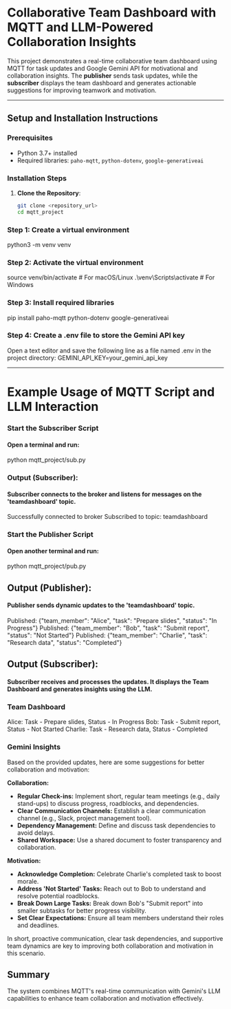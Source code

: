 # Collaborative Team Dashboard with MQTT and LLM-Powered Collaboration Insights

This project demonstrates a real-time collaborative team dashboard using MQTT for task updates and Google Gemini API for motivational and collaboration insights. The **publisher** sends task updates, while the **subscriber** displays the team dashboard and generates actionable suggestions for improving teamwork and motivation.

---

## Setup and Installation Instructions

### Prerequisites
- Python 3.7+ installed
- Required libraries: `paho-mqtt`, `python-dotenv`, `google-generativeai`

### Installation Steps
1. **Clone the Repository**:
   ```bash
   git clone <repository_url>
   cd mqtt_project

### Step 1: Create a virtual environment
python3 -m venv venv

### Step 2: Activate the virtual environment
source venv/bin/activate  # For macOS/Linux
.\venv\Scripts\activate  # For Windows

### Step 3: Install required libraries
pip install paho-mqtt python-dotenv google-generativeai

### Step 4: Create a .env file to store the Gemini API key
Open a text editor and save the following line as a file named .env in the project directory:
GEMINI_API_KEY=your_gemini_api_key

---

# Example Usage of MQTT Script and LLM Interaction

### Start the Subscriber Script
#### Open a terminal and run:
python mqtt_project/sub.py

### Output (Subscriber):
#### Subscriber connects to the broker and listens for messages on the 'teamdashboard' topic.
Successfully connected to broker
Subscribed to topic: teamdashboard

### Start the Publisher Script
#### Open another terminal and run:
python mqtt_project/pub.py

## Output (Publisher):
#### Publisher sends dynamic updates to the 'teamdashboard' topic.
Published: {"team_member": "Alice", "task": "Prepare slides", "status": "In Progress"}
Published: {"team_member": "Bob", "task": "Submit report", "status": "Not Started"}
Published: {"team_member": "Charlie", "task": "Research data", "status": "Completed"}

## Output (Subscriber):
#### Subscriber receives and processes the updates. It displays the Team Dashboard and generates insights using the LLM.
### Team Dashboard ###
Alice: Task - Prepare slides, Status - In Progress
Bob: Task - Submit report, Status - Not Started
Charlie: Task - Research data, Status - Completed

### Gemini Insights ###
Based on the provided updates, here are some suggestions for better collaboration and motivation:

**Collaboration:**
- **Regular Check-ins:** Implement short, regular team meetings (e.g., daily stand-ups) to discuss progress, roadblocks, and dependencies.
- **Clear Communication Channels:** Establish a clear communication channel (e.g., Slack, project management tool).
- **Dependency Management:** Define and discuss task dependencies to avoid delays.
- **Shared Workspace:** Use a shared document to foster transparency and collaboration.

**Motivation:**
- **Acknowledge Completion:** Celebrate Charlie's completed task to boost morale.
- **Address 'Not Started' Tasks:** Reach out to Bob to understand and resolve potential roadblocks.
- **Break Down Large Tasks:** Break down Bob's "Submit report" into smaller subtasks for better progress visibility.
- **Set Clear Expectations:** Ensure all team members understand their roles and deadlines.

In short, proactive communication, clear task dependencies, and supportive team dynamics are key to improving both collaboration and motivation in this scenario.

## Summary
The system combines MQTT's real-time communication with Gemini's LLM capabilities to enhance team collaboration and motivation effectively.
